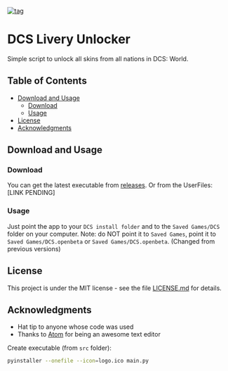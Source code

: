 [![tag](https://img.shields.io/github/v/release/LombardiDaniel/dcs-livery-unlocker?include_prereleases&style=for-the-badge)](https://github.com/LombardiDaniel/Reddbot/releases)

# DCS Livery Unlocker
Simple script to unlock all skins from all nations in DCS: World.

## Table of Contents

-   [Download and Usage](#download-and-usage)
    -   [Download](#download)
    -   [Usage](#Usage)
-   [License](#license)
-   [Acknowledgments](#acknowledgments)

## Download and Usage

### Download

You can get the latest executable from [releases](https://github.com/LombardiDaniel/dcs-livery-unlocker/releases). Or from the UserFiles: [LINK PENDING]

### Usage

Just point the app to your `DCS install folder` and to the `Saved Games/DCS` folder on your computer. Note: do NOT point it to `Saved Games`, point it to `Saved Games/DCS.openbeta` or `Saved Games/DCS.openbeta`. (Changed from previous versions)

## License

This project is under the MIT license - see the file [LICENSE.md](LICENSE.md) for details.

## Acknowledgments

* Hat tip to anyone whose code was used
* Thanks to [Atom](https://atom.io/) for being an awesome text editor

Create executable (from `src` folder):
```sh
pyinstaller --onefile --icon=logo.ico main.py
```
